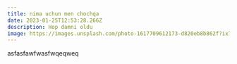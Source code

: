 ```yaml
---
title: nima uchun men chochqa
date: 2023-01-25T12:53:28.266Z
description: Hop damni oldu
image: https://images.unsplash.com/photo-1617709612173-d820eb8b862f?ixlib=rb-4.0.3&ixid=MnwxMjA3fDB8MHxwaG90by1wYWdlfHx8fGVufDB8fHx8&auto=format&fit=crop&w=1263&q=80
---
```

a﻿sfasfawfwasfwqeqweq